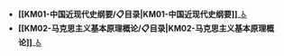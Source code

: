 - **[[KM01-中国近现代史纲要/📋目录|KM01-中国近现代史纲要]]**_[♿](./KM01-中国近现代史纲要/📋目录.md)
- **[[KM02-马克思主义基本原理概论/📋目录|KM02-马克思主义基本原理概论]]**_[♿](./KM02-马克思主义基本原理概论/📋目录.md)
